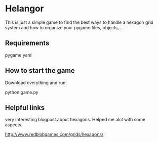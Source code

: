 Helangor
========

This is just a simple game to find the best ways to handle a hexagon grid
system and how to organize your pygame files, objects, ...

Requirements
------------

pygame
yaml


How to start the game
---------------------

Download everything and run:

   python game.py


Helpful links
-------------

very interesting blogpost about hexagons. Helped me alot with some aspects.

http://www.redblobgames.com/grids/hexagons/
